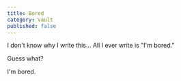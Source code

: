 ```yaml
---
title: Bored
category: vault
published: false
---
```


I don't know why I write this... All I ever write is "I'm bored."

Guess what?

I'm bored.
